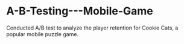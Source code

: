 # A-B-Testing---Mobile-Game
Conducted A/B test to analyze the player retention for Cookie Cats, a popular mobile puzzle game. 
